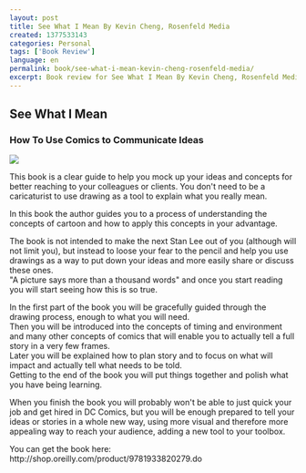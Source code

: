 ```yaml
---
layout: post
title: See What I Mean By Kevin Cheng, Rosenfeld Media
created: 1377533143
categories: Personal
tags: ['Book Review']
language: en
permalink: book/see-what-i-mean-kevin-cheng-rosenfeld-media/
excerpt: Book review for See What I Mean By Kevin Cheng, Rosenfeld Media
---
```

<h2>See What I Mean</h2>
<h3>How To Use Comics to Communicate Ideas</h3>

<img src="/sites/files/cat.gif" />
<p>This book is a clear guide to help you mock up your ideas and concepts for better reaching to your colleagues or clients. You don't need to be a caricaturist to use drawing as a tool to explain what you really mean.</p>
<p>In this book the author guides you to a process of understanding the concepts of cartoon and how to apply this concepts in your advantage.</p>
<p>The book is not intended to make the next Stan Lee out of you (although will not limit you), but instead to loose your fear to the pencil and help you use drawings as a way to put down your ideas and more easily share or discuss these ones.<br />
"A picture says more than a thousand words" and once you start reading you will start seeing how this is so true.</p>
<p>In the first part of the book you will be gracefully guided through the drawing process, enough to what you will need.<br />
Then you will be introduced into the concepts of timing and environment and many other concepts of comics that will enable you to actually tell a full story in a very few frames.<br />
Later you will be explained how to plan story and to focus on what will impact and actually tell what needs to be told.<br />
Getting to the end of the book you will put things together and polish what you have being learning.</p>
<p>When you finish the book you will probably won't be able to just quick your job and get hired in DC Comics, but you will be enough prepared to tell your ideas or stories in a whole new way, using more visual and therefore more appealing way to reach your audience, adding a new tool to your toolbox.</p>

<p>You can get the book here: http://shop.oreilly.com/product/9781933820279.do</p>
